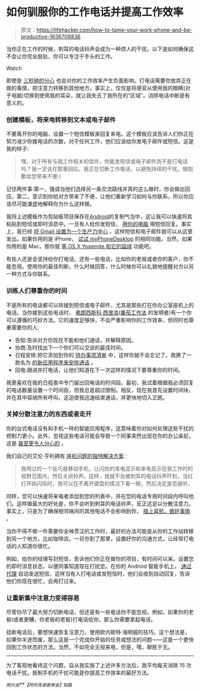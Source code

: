 # 如何驯服你的工作电话并提高工作效率

> 原文：<https://lifehacker.com/how-to-tame-your-work-phone-and-be-productive-1636708836>

当你正在工作的时候，刺耳的电话铃声会成为一种烦人的干扰。以下是如何确保这不会让你完全脱轨，你可以专注于手头的工作。

Watch

即使是 [三秒钟的分心](https://lifehacker.com/research-shows-how-much-a-three-second-distraction-can-5974976) 也会对你的工作效率产生负面影响。打电话需要你放弃正在做的事情，把注意力转移到其他地方。事实上，仅仅是将感官从使用我的眼睛(对于电脑)切换到使用我的耳朵，就让我失去了我所在的“区域”。消除电话中断是有意义的。

### 创建模板，将来电转移到文本或电子邮件

不要离开你的电脑，设置一个短信模板来回复来电。这个模板应该告诉人们你正在努力减少你接电话的次数，对于任何工作，他们应该给你发电子邮件或短信。这是我的样子:

> 嘿，对于所有与我工作相关的信件，你能发短信或电子邮件而不是打电话吗？我一定会在那里回应。我正在切断工作电话，以避免持续的干扰。很抱歉给您带来不便:)

记住两件事:第一，强调当他们选择另一条交流路线并真的这么做时，你会做出回应。第二，意识到你给对方带来了不便，让他们重新学习如何与你联系，所以你应该尽可能谦虚地解释你为什么这样做。

我将上述模板作为剪贴板项目保存在[Android](https://lifehacker.com/copy-bubble-is-a-floating-clipboard-manager-for-android-1592243182)的复制气泡中，这让我可以快速将其粘贴到短信或即时消息中。一旦有人给你发短信， [用你的电脑](http://lifehacker.com/the-best-way-to-text-from-your-computer-on-android-1572831393) 用短信回复。事实上，我已经 [将 Gmail 设置为一个生产力中心](http://lifehacker.com/how-to-turn-gmail-into-your-central-productivity-hub-1626946674) ，这样短信和电子邮件就可以从这里发出。如果你用的是 iPhone， [试试 myPhoneDesktop](http://lifehacker.com/how-to-break-down-the-barrier-between-your-iphone-and-c-5656574) 的相同功能。当然，如果你用的是 Mac，那你就 [等 OS X Yosemite 和它的延续](http://lifehacker.com/all-the-new-stuff-in-os-x-10-10-yosemite-1584870045) 功能吧。

有些人还是会坚持给你打电话。还有一些电话，比如你的老板或者你的客户，你不能忽视。使用你的最佳判断，什么时候回答，什么时候你可以礼貌地提醒对方以另一种方式与你联系。

### 训练人们尊重你的时间

不是所有的电话都可以转接到短信或电子邮件，尤其是那些打在你办公室座机上的电话。当你接到这些电话时， [弗朗西斯科·西里洛](http://francescocirillo.com/)([番茄工作法](http://lifehacker.com/productivity-101-a-primer-to-the-pomodoro-technique-1598992730) 的发明者)有一个你可以遵循的巧妙方法。它的速度足够快，不会严重影响你的工作效率，但同时也尊重需要你的人:

*   告知:告诉对方你现在不能和他们通话，并解释原因。
*   协商:及时找出下一个你们可以交谈的最佳时间。
*   日程安排:把它添加到你的 [待办事项清单](http://lifehacker.com/five-best-to-do-list-managers-5924093) 中，这样你就不会忘记了。我换了一款名为 [的新应用程序来安排通话](http://lifehacker.com/call-planner-schedules-and-reminds-you-to-make-importan-1635716294) 。
*   回电:跟进并打电话，让他们知道在下一次这样的情况下要尊重你的时间。

我更喜欢在我的日程表中专门留出回电话的时间段。最初，我试着根据我必须回复的电话数量设置一个时间段，但我总是超过限制。相反，现在我首先设置时间块，并在其中容纳所有呼叫。这迫使我迅速结束通话，并更快地切入正题。

### 关掉分散注意力的东西或者走开

你的台式电话没有和手机一样的智能应用程序，这意味着你对如何处理这些干扰的控制力更小。此外，忽视这些电话可能会导致一个同事突然出现在你的办公桌前，这是 [甚至更令人分心的](https://lifehacker.com/how-do-i-stop-coworkers-from-distracting-me-while-i-m-t-5869367) 。

我们自己的艾伦·亨利拥有 [座机问题的独特解决方案](http://lifehacker.com/how-to-focus-and-stay-productive-when-youre-expected-to-5932858) :

> 我用过的一个技巧是移动手机，让闪烁的来电显示和来电显示在我工作时的视野范围内，然后关闭铃声。这样，我就不会被刺耳的电话铃声吓到，当红灯开始闪烁时，我可以在不离开键盘的情况下看一眼，然后决定是否接听。

同样，您可以快速将来电者添加到您的列表中，并在您的电话专用时间段内呼叫他们。这样做最大的好处是，你不会听到刺耳的电话铃声，反正这足以分散注意力。事实上，只是为了确保相邻隔间的其他电话不会影响到你， [插上耳机，做好事情](https://lifehacker.com/the-best-sounds-for-getting-work-done-5365012) 。

当你不得不做一件需要你全神贯注的工作时，最好的办法可能是从你的工作站转移到另一个地方，比如咖啡店。一旦你到了那里，设置好你的沟通方式，让经常打电话的人知道你很忙。

例如，给你的经理写封短信，告诉他们你正在做你的项目，有时间可以来。设置您的即时消息状态，以便同事知道现在打扰您。在你的 Android 智能手机上， [通过代理](http://lifehacker.com/agent-automates-common-android-tasks-saves-your-batter-1445139320) 自动发送短信，这样当有人打电话或发短信时，他们会收到自动回复，告诉他们你现在很忙，会再打过来。

### 让重新集中注意力变得容易

尽管你尽了最大努力切断电话，但还是有一些电话你不能忽视。例如，如果你的老板(或者更糟，你老板的老板)打电话给你，那么你需要拿起电话。

挂断电话后，要想快速恢复注意力，使用欧内斯特·海明威的技巧。这个想法是，如果你半途而废，那么这是一个完成你开始的任务或想法的问题——这是一个更快回到工作状态的方法。当然，不如完全无视来电，但是，嘿，聊胜于无。

* * *

为了客观地看待这个问题，自从我实施了上述许多方法后，我平均每天消除 15 次电话干扰。抵制手机的干扰可能是你提高工作效率的最好方法。

*<small>照片由</small>**<small>【阿列克谢普希金】</small>*<small>拍摄</small>